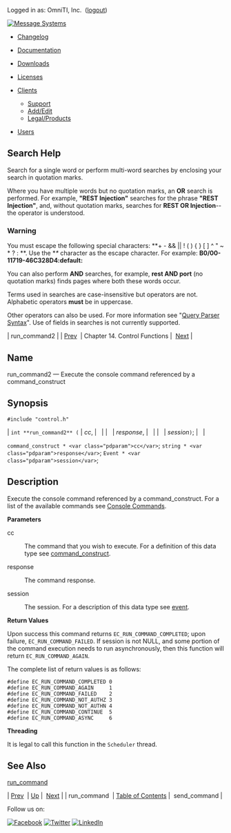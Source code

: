 Logged in as: OmniTI, Inc.  ([logout](https://support.messagesystems.com/logout.php))

[![Message Systems](https://support.messagesystems.com/images/ms-white205.png)](https://support.messagesystems.com/start.php) 

*   [Changelog](https://support.messagesystems.com/start.php?show=changelog)
*   [Documentation](https://support.messagesystems.com/docs/)
*   [Downloads](https://support.messagesystems.com/start.php)

*   [Licenses](https://support.messagesystems.com/license_summary.php)
*   <a href="">Clients</a>
    *   [Support](https://support.messagesystems.com/cs.php)
    *   [Add/Edit](https://support.messagesystems.com/edit_client.php)
    *   [Legal/Products](https://support.messagesystems.com/edit_products.php)
*   [Users](https://support.messagesystems.com/edit_customer.php)

## Search Help

Search for a single word or perform multi-word searches by enclosing your search in quotation marks.

Where you have multiple words but no quotation marks, an **OR** search is performed. For example, **"REST Injection"** searches for the phrase **"REST Injection"**, and, without quotation marks, searches for **REST OR Injection**--the operator is understood.

### Warning

You must escape the following special characters: **+ - && || ! ( ) { } [ ] ^ " ~ * ? : \**. Use the **\** character as the escape character. For example: **B0/00-11719-46C328D4\:default\:**

You can also perform **AND** searches, for example, **rest AND port** (no quotation marks) finds pages where both these words occur.

Terms used in searches are case-insensitive but operators are not. Alphabetic operators **must** be in uppercase.

Other operators can also be used. For more information see "[Query Parser Syntax](https://lucene.apache.org/core/old_versioned_docs/versions/3_0_0/queryparsersyntax.html)". Use of fields in searches is not currently supported.

| run_command2 |
| [Prev](apis.run_command.php)  | Chapter 14. Control Functions |  [Next](apis.send_command.php) |

<a name="apis.run_command2"></a>
## Name

run_command2 — Execute the console command referenced by a command_construct

## Synopsis

`#include "control.h"`

| `int **run_command2** (` | <var class="pdparam">cc</var>, |   |
|   | <var class="pdparam">response</var>, |   |
|   | <var class="pdparam">session</var>`)`; |   |

`command_construct * <var class="pdparam">cc</var>`;
`string * <var class="pdparam">response</var>`;
`Event * <var class="pdparam">session</var>`;<a name="idp21913088"></a>
## Description

Execute the console command referenced by a command_construct. For a list of the available commands see [Console Commands](https://support.messagesystems.com/docs/web-ref/console_commands.summary_table.php).

**Parameters**

<dl class="variablelist">

<dt>cc</dt>

<dd>

The command that you wish to execute. For a definition of this data type see [command_construct](structs.command_construct.php "68.8. command_construct").

</dd>

<dt>response</dt>

<dd>

The command response.

</dd>

<dt>session</dt>

<dd>

The session. For a description of this data type see [event](structs.event.php "68.49. Event").

</dd>

</dl>

**Return Values**

Upon success this command returns `EC_RUN_COMMAND_COMPLETED`; upon failure, `EC_RUN_COMMAND_FAILED`. If session is not NULL, and some portion of the command execution needs to run asynchronously, then this function will return `EC_RUN_COMMAND_AGAIN`.

The complete list of return values is as follows:

```
#define EC_RUN_COMMAND_COMPLETED 0
#define EC_RUN_COMMAND_AGAIN     1
#define EC_RUN_COMMAND_FAILED    2
#define EC_RUN_COMMAND_NOT_AUTHZ 3
#define EC_RUN_COMMAND_NOT_AUTHN 4
#define EC_RUN_COMMAND_CONTINUE  5
#define EC_RUN_COMMAND_ASYNC     6
```
**Threading**

It is legal to call this function in the `Scheduler` thread.

<a name="idp21928512"></a>
## See Also

[run_command](apis.run_command.php "run_command")

| [Prev](apis.run_command.php)  | [Up](control.php) |  [Next](apis.send_command.php) |
| run_command  | [Table of Contents](index.php) |  send_command |

Follow us on:

[![Facebook](https://support.messagesystems.com/images/icon-facebook.png)](http://www.facebook.com/messagesystems) [![Twitter](https://support.messagesystems.com/images/icon-twitter.png)](http://twitter.com/#!/MessageSystems) [![LinkedIn](https://support.messagesystems.com/images/icon-linkedin.png)](http://www.linkedin.com/company/message-systems)
